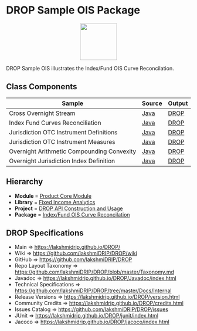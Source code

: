 # DROP Sample OIS Package

<p align="center"><img src="https://github.com/lakshmiDRIP/DROP/blob/master/DRIP_Logo.gif?raw=true" width="100"></p>

DROP Sample OIS illustrates the Index/Fund OIS Curve Reconcilation.


## Class Components

 |     Sample     | Source | Output |
 |----------------|--------|--------|
 | Cross Overnight Stream | [Java](https://github.com/lakshmiDRIP/DROP/tree/master/src/main/java/org/drip/sample/ois/CrossOvernightStream.java) | [DROP](https://github.com/lakshmiDRIP/DROP/blob/master/drop/org/drip/sample/ois/CrossOvernightStream.drop) |
 | Index Fund Curves Reconciliation | [Java](https://github.com/lakshmiDRIP/DROP/tree/master/src/main/java/org/drip/sample/ois/IndexFundCurvesReconciliation.java) | [DROP](https://github.com/lakshmiDRIP/DROP/blob/master/drop/org/drip/sample/ois/IndexFundCurvesReconciliation.drop) |
 | Jurisdiction OTC Instrument Definitions | [Java](https://github.com/lakshmiDRIP/DROP/tree/master/src/main/java/org/drip/sample/ois/JurisdictionOTCInstrumentDefinitions.java) | [DROP](https://github.com/lakshmiDRIP/DROP/blob/master/drop/org/drip/sample/ois/JurisdictionOTCInstrumentDefinitions.drop) |
 | Jurisdiction OTC Instrument Measures | [Java](https://github.com/lakshmiDRIP/DROP/tree/master/src/main/java/org/drip/sample/ois/JurisdictionOTCInstrumentMeasures.java) | [DROP](https://github.com/lakshmiDRIP/DROP/blob/master/drop/org/drip/sample/ois/JurisdictionOTCInstrumentMeasures.drop) |
 | Overnight Arithmetic Compounding Convexity | [Java](https://github.com/lakshmiDRIP/DROP/tree/master/src/main/java/org/drip/sample/ois/OvernightArithmeticCompoundingConvexity.java) | [DROP](https://github.com/lakshmiDRIP/DROP/blob/master/drop/org/drip/sample/ois/OvernightArithmeticCompoundingConvexity.drop) |
 | Overnight Jurisdiction Index Definition | [Java](https://github.com/lakshmiDRIP/DROP/tree/master/src/main/java/org/drip/sample/ois/OvernightJurisdictionIndexDefinition.java) | [DROP](https://github.com/lakshmiDRIP/DROP/blob/master/drop/org/drip/sample/ois/OvernightJurisdictionIndexDefinition.drop) |


## Hierarchy

 <ul>
	<li><b>Module </b> = <a href = "https://github.com/lakshmiDRIP/DROP/tree/master/ProductCore.md">Product Core Module</a></li>
	<li><b>Library</b> = <a href = "https://github.com/lakshmiDRIP/DROP/tree/master/FixedIncomeAnalyticsLibrary.md">Fixed Income Analytics</a></li>
	<li><b>Project</b> = <a href = "https://github.com/lakshmiDRIP/DROP/tree/master/src/main/java/org/drip/sample/README.md">DROP API Construction and Usage</a></li>
	<li><b>Package</b> = <a href = "https://github.com/lakshmiDRIP/DROP/tree/master/src/main/java/org/drip/sample/ois/README.md">Index/Fund OIS Curve Reconcilation</a></li>
 </ul>


## DROP Specifications

 * Main                     => https://lakshmidrip.github.io/DROP/
 * Wiki                     => https://github.com/lakshmiDRIP/DROP/wiki
 * GitHub                   => https://github.com/lakshmiDRIP/DROP
 * Repo Layout Taxonomy     => https://github.com/lakshmiDRIP/DROP/blob/master/Taxonomy.md
 * Javadoc                  => https://lakshmidrip.github.io/DROP/Javadoc/index.html
 * Technical Specifications => https://github.com/lakshmiDRIP/DROP/tree/master/Docs/Internal
 * Release Versions         => https://lakshmidrip.github.io/DROP/version.html
 * Community Credits        => https://lakshmidrip.github.io/DROP/credits.html
 * Issues Catalog           => https://github.com/lakshmiDRIP/DROP/issues
 * JUnit                    => https://lakshmidrip.github.io/DROP/junit/index.html
 * Jacoco                   => https://lakshmidrip.github.io/DROP/jacoco/index.html
